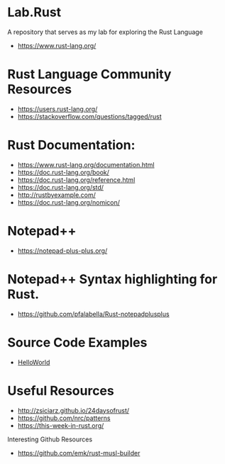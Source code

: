 # Lab.Rust
A repository that serves as my lab for exploring the Rust Language
* https://www.rust-lang.org/

# Rust Language Community Resources
* https://users.rust-lang.org/
* https://stackoverflow.com/questions/tagged/rust

# Rust Documentation:
* https://www.rust-lang.org/documentation.html
* https://doc.rust-lang.org/book/
* https://doc.rust-lang.org/reference.html
* https://doc.rust-lang.org/std/
* http://rustbyexample.com/ 
* https://doc.rust-lang.org/nomicon/ 

# Notepad++ 
* https://notepad-plus-plus.org/

# Notepad++ Syntax highlighting for Rust.
* https://github.com/pfalabella/Rust-notepadplusplus

# Source Code Examples
* [HelloWorld](https://github.com/intltechventures/Lab.Rust/tree/master/labs/HelloWorld/src)

# Useful Resources
* http://zsiciarz.github.io/24daysofrust/
* https://github.com/nrc/patterns
* https://this-week-in-rust.org/

Interesting Github Resources
* https://github.com/emk/rust-musl-builder  

